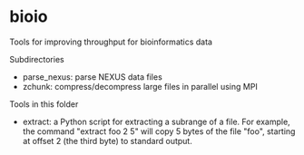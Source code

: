 # bioio
Tools for improving throughput for bioinformatics data

Subdirectories
 - parse_nexus: parse NEXUS data files
 - zchunk: compress/decompress large files in parallel using MPI
 
Tools in this folder
 - extract: a Python script for extracting a subrange of a file. For example, the command "extract foo 2 5" will copy 5 bytes of the file "foo", starting at offset 2 (the third byte) to standard output.
 
    

